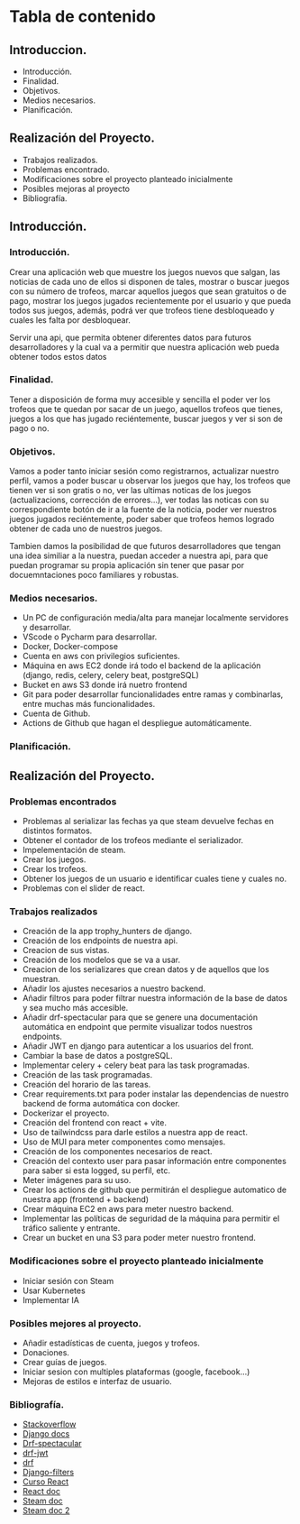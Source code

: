 # Tabla de contenido

## Introduccion.

- Introducción.
- Finalidad.
- Objetivos.
- Medios necesarios.
- Planificación.

## Realización del Proyecto.

- Trabajos realizados.
- Problemas encontrado.
- Modificaciones sobre el proyecto planteado inicialmente
- Posibles mejoras al proyecto
- Bibliografía.

## Introducción.

### Introducción.

Crear una aplicación web que muestre los juegos nuevos que salgan, las noticias de cada uno de ellos
si disponen de tales, mostrar o buscar juegos con su número de trofeos, marcar aquellos juegos que sean gratuitos o de pago,
mostrar los juegos jugados recientemente por el usuario y que pueda todos sus juegos, además, podrá ver que trofeos tiene
desbloqueado y cuales les falta por desbloquear.

Servir una api, que permita obtener diferentes datos para futuros desarrolladores y la cual va a permitir que nuestra aplicación web
pueda obtener todos estos datos

### Finalidad.

Tener a disposición de forma muy accesible y sencilla el poder ver los trofeos que te quedan
por sacar de un juego, aquellos trofeos que tienes, juegos a los que has jugado reciéntemente, buscar juegos y ver si son de pago o no.

### Objetivos.

Vamos a poder tanto iniciar sesión como registrarnos, actualizar nuestro perfil, vamos a poder buscar u observar los juegos que hay, los trofeos que tienen
ver si son gratis o no, ver las ultimas noticas de los juegos (actualizacions, corrección de errores...),
ver todas las noticas con su correspondiente botón de ir a la fuente de la noticia, poder ver nuestros juegos jugados reciéntemente,
poder saber que trofeos hemos logrado obtener de cada uno de nuestros juegos.

Tambien damos la posibilidad de que futuros desarrolladores que tengan una idea similiar a la nuestra, puedan acceder a nuestra api,
para que puedan programar su propia aplicación sin tener que pasar por docuemntaciones poco familiares y robustas.

### Medios necesarios.

- Un PC de configuración media/alta para manejar localmente servidores y desarrollar.
- VScode o Pycharm para desarrollar.
- Docker, Docker-compose
- Cuenta en aws con privilegios suficientes.
- Máquina en aws EC2 donde irá todo el backend de la aplicación (django, redis, celery, celery beat, postgreSQL)
- Bucket en aws S3 donde irá nuetro frontend
- Git para poder desarrollar funcionalidades entre ramas y combinarlas, entre muchas más funcionalidades.
- Cuenta de Github.
- Actions de Github que hagan el despliegue automáticamente.

### Planificación.

## Realización del Proyecto.

### Problemas encontrados

- Problemas al serializar las fechas ya que steam devuelve fechas en distintos formatos.
- Obtener el contador de los trofeos mediante el serializador.
- Impelementación de steam.
- Crear los juegos.
- Crear los trofeos.
- Obtener los juegos de un usuario e identificar cuales tiene y cuales no.
- Problemas con el slider de react.

### Trabajos realizados

- Creación de la app trophy_hunters de django.
- Creación de los endpoints de nuestra api.
- Creacion de sus vistas.
- Creación de los modelos que se va a usar.
- Creacion de los serializares que crean datos y de aquellos que los muestran.
- Añadir los ajustes necesarios a nuestro backend.
- Añadir filtros para poder filtrar nuestra información de la base de datos y sea mucho más accesible.
- Añadir drf-spectacular para que se genere una documentación automática en endpoint que permite visualizar todos nuestros endpoints.
- Añadir JWT en django para autenticar a los usuarios del front.
- Cambiar la base de datos a postgreSQL.
- Implementar celery + celery beat para las task programadas.
- Creación de las task programadas.
- Creación del horario de las tareas.
- Crear requirements.txt para poder instalar las dependencias de nuestro backend de forma automática con docker.
- Dockerizar el proyecto.
- Creación del frontend con react + vite.
- Uso de tailwindcss para darle estilos a nuestra app de react.
- Uso de MUI para meter componentes como mensajes.
- Creación de los componentes necesarios de react.
- Creación del contexto user para pasar información entre componentes para saber si esta logged, su perfil, etc.
- Meter imágenes para su uso.
- Crear los actions de github que permitirán el despliegue automatico de nuestra app (frontend + backend)
- Crear máquina EC2 en aws para meter nuestro backend.
- Implementar las políticas de seguridad de la máquina para permitir el tráfico saliente y entrante.
- Crear un bucket en una S3 para poder meter nuestro frontend.

### Modificaciones sobre el proyecto planteado inicialmente

- Iniciar sesión con Steam
- Usar Kubernetes
- Implementar IA

### Posibles mejores al proyecto.

- Añadir estadísticas de cuenta, juegos y trofeos.
- Donaciones.
- Crear guías de juegos.
- Iniciar sesion con multiples plataformas (google, facebook...)
- Mejoras de estilos e interfaz de usuario.

### Bibliografía.

- [Stackoverflow](https://stackoverflow.com/questions)
- [Django docs](https://docs.djangoproject.com/en/5.2/)
- [Drf-spectacular](https://drf-spectacular.readthedocs.io/en/latest/readme.html#installation)
- [drf-jwt](https://django-rest-framework-simplejwt.readthedocs.io/en/latest/getting_started.html)
- [drf](https://www.django-rest-framework.org/)
- [Django-filters](https://django-filter.readthedocs.io/en/stable/guide/usage.html)
- [Curso React](https://openwebinars.net/academia/aprende/react/24794/)
- [React doc](https://react.dev/)
- [Steam doc](https://developer.valvesoftware.com/wiki/Steam_Web_API#GetNewsForApp_.28v0001.29)
- [Steam doc 2](https://wiki.teamfortress.com/wiki/WebAPI#General_interfaces)